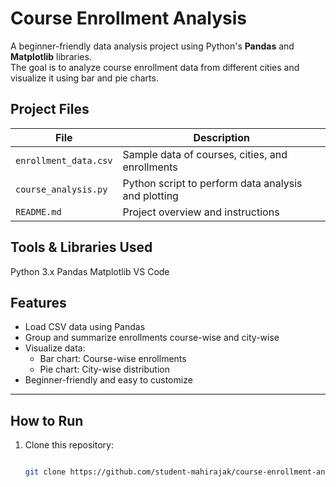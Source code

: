#  Course Enrollment Analysis

A beginner-friendly data analysis project using Python's **Pandas** and **Matplotlib** libraries.  
The goal is to analyze course enrollment data from different cities and visualize it using bar and pie charts.



##  Project Files

| File | Description |
|------|-------------|
| `enrollment_data.csv` | Sample data of courses, cities, and enrollments |
| `course_analysis.py` | Python script to perform data analysis and plotting |
| `README.md` | Project overview and instructions |



##  Tools & Libraries Used

  Python 3.x
  Pandas
  Matplotlib
  VS Code



##  Features

- Load CSV data using Pandas
- Group and summarize enrollments course-wise and city-wise
- Visualize data:
  -  Bar chart: Course-wise enrollments
  -  Pie chart: City-wise distribution
- Beginner-friendly and easy to customize

---

##  How to Run

1. Clone this repository:
   ```bash
   
   git clone https://github.com/student-mahirajak/course-enrollment-analysis.git
